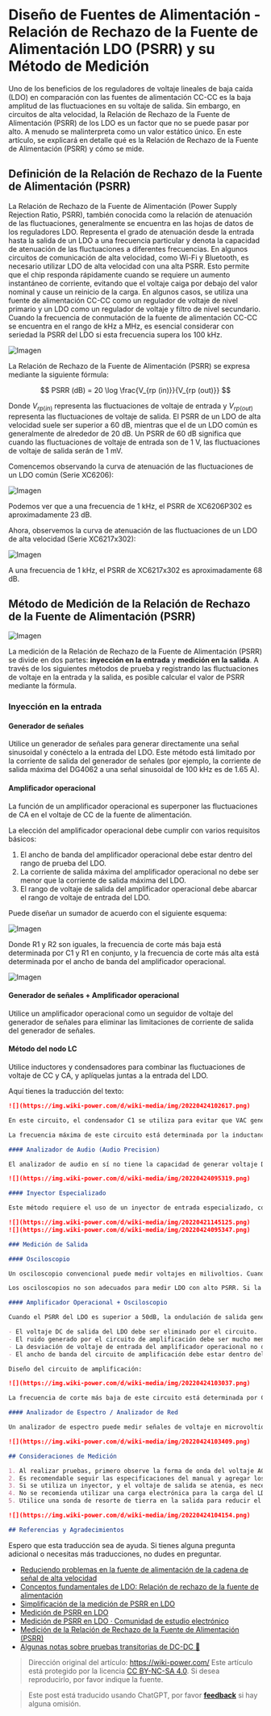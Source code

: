 # Diseño de Fuentes de Alimentación - Relación de Rechazo de la Fuente de Alimentación LDO (PSRR) y su Método de Medición

Uno de los beneficios de los reguladores de voltaje lineales de baja caída (LDO) en comparación con las fuentes de alimentación CC-CC es la baja amplitud de las fluctuaciones en su voltaje de salida. Sin embargo, en circuitos de alta velocidad, la Relación de Rechazo de la Fuente de Alimentación (PSRR) de los LDO es un factor que no se puede pasar por alto. A menudo se malinterpreta como un valor estático único. En este artículo, se explicará en detalle qué es la Relación de Rechazo de la Fuente de Alimentación (PSRR) y cómo se mide.

## Definición de la Relación de Rechazo de la Fuente de Alimentación (PSRR)

La Relación de Rechazo de la Fuente de Alimentación (Power Supply Rejection Ratio, PSRR), también conocida como la relación de atenuación de las fluctuaciones, generalmente se encuentra en las hojas de datos de los reguladores LDO. Representa el grado de atenuación desde la entrada hasta la salida de un LDO a una frecuencia particular y denota la capacidad de atenuación de las fluctuaciones a diferentes frecuencias. En algunos circuitos de comunicación de alta velocidad, como Wi-Fi y Bluetooth, es necesario utilizar LDO de alta velocidad con una alta PSRR. Esto permite que el chip responda rápidamente cuando se requiere un aumento instantáneo de corriente, evitando que el voltaje caiga por debajo del valor nominal y cause un reinicio de la carga. En algunos casos, se utiliza una fuente de alimentación CC-CC como un regulador de voltaje de nivel primario y un LDO como un regulador de voltaje y filtro de nivel secundario. Cuando la frecuencia de conmutación de la fuente de alimentación CC-CC se encuentra en el rango de kHz a MHz, es esencial considerar con seriedad la PSRR del LDO si esta frecuencia supera los 100 kHz.

![Imagen](https://img.wiki-power.com/d/wiki-media/img/20220516174303.png)

La Relación de Rechazo de la Fuente de Alimentación (PSRR) se expresa mediante la siguiente fórmula:

$$
PSRR (dB) = 20 \log \frac{V_{rp (in)}}{V_{rp (out)}}
$$

Donde $V_{rp (in)}$ representa las fluctuaciones de voltaje de entrada y $V_{rp (out)}$ representa las fluctuaciones de voltaje de salida. El PSRR de un LDO de alta velocidad suele ser superior a 60 dB, mientras que el de un LDO común es generalmente de alrededor de 20 dB. Un PSRR de 60 dB significa que cuando las fluctuaciones de voltaje de entrada son de 1 V, las fluctuaciones de voltaje de salida serán de 1 mV.

Comencemos observando la curva de atenuación de las fluctuaciones de un LDO común (Serie XC6206):

![Imagen](https://img.wiki-power.com/d/wiki-media/img/20220421142140.png)

Podemos ver que a una frecuencia de 1 kHz, el PSRR de XC6206P302 es aproximadamente 23 dB.

Ahora, observemos la curva de atenuación de las fluctuaciones de un LDO de alta velocidad (Serie XC6217x302):

![Imagen](https://img.wiki-power.com/d/wiki-media/img/20220421141923.png)

A una frecuencia de 1 kHz, el PSRR de XC6217x302 es aproximadamente 68 dB.

## Método de Medición de la Relación de Rechazo de la Fuente de Alimentación (PSRR)

![Imagen](https://img.wiki-power.com/d/wiki-media/img/20220424104353.png)

La medición de la Relación de Rechazo de la Fuente de Alimentación (PSRR) se divide en dos partes: **inyección en la entrada** y **medición en la salida**. A través de los siguientes métodos de prueba y registrando las fluctuaciones de voltaje en la entrada y la salida, es posible calcular el valor de PSRR mediante la fórmula.

### Inyección en la entrada

#### Generador de señales

Utilice un generador de señales para generar directamente una señal sinusoidal y conéctelo a la entrada del LDO. Este método está limitado por la corriente de salida del generador de señales (por ejemplo, la corriente de salida máxima del DG4062 a una señal sinusoidal de 100 kHz es de 1.65 A).

#### Amplificador operacional

La función de un amplificador operacional es superponer las fluctuaciones de CA en el voltaje de CC de la fuente de alimentación.

La elección del amplificador operacional debe cumplir con varios requisitos básicos:

1. El ancho de banda del amplificador operacional debe estar dentro del rango de prueba del LDO.
2. La corriente de salida máxima del amplificador operacional no debe ser menor que la corriente de salida máxima del LDO.
3. El rango de voltaje de salida del amplificador operacional debe abarcar el rango de voltaje de entrada del LDO.

Puede diseñar un sumador de acuerdo con el siguiente esquema:

![Imagen](https://img.wiki-power.com/d/wiki-media/img/20220424101211.png)

Donde R1 y R2 son iguales, la frecuencia de corte más baja está determinada por C1 y R1 en conjunto, y la frecuencia de corte más alta está determinada por el ancho de banda del amplificador operacional.

![Imagen](https://img.wiki-power.com/d/wiki-media/img/20220424104709.png)

#### Generador de señales + Amplificador operacional

Utilice un amplificador operacional como un seguidor de voltaje del generador de señales para eliminar las limitaciones de corriente de salida del generador de señales.

#### Método del nodo LC

Utilice inductores y condensadores para combinar las fluctuaciones de voltaje de CC y CA, y aplíquelas juntas a la entrada del LDO.

Aquí tienes la traducción del texto:

```markdown
![](https://img.wiki-power.com/d/wiki-media/img/20220424102617.png)

En este circuito, el condensador C1 se utiliza para evitar que VAC genere un alto impacto de pulso en VDC, mientras que la inductancia L1 previene un cortocircuito en VAC cuando se utiliza LC para aislar las dos fuentes de alimentación.

La frecuencia máxima de este circuito está determinada por la inductancia L1 y el condensador C1, y la frecuencia mínima está determinada por C1.

#### Analizador de Audio (Audio Precision)

El analizador de audio en sí no tiene la capacidad de generar voltaje DC continuo y tiene una capacidad de manejo limitada. Por lo tanto, necesita un amplificador operacional de alta velocidad con una corriente significativa para superponer la ondulación AC generada sobre el voltaje DC de la fuente de alimentación continua, y luego conectarlo a la entrada de LDO. Sin embargo, debido a las limitaciones de ancho de banda del analizador de audio, no se pueden medir PSRR por encima de 100kHz.

![](https://img.wiki-power.com/d/wiki-media/img/20220424095319.png)

#### Inyector Especializado

Este método requiere el uso de un inyector de entrada especializado, como el J2120A, con un ancho de banda de 10Hz a 10MHz, un voltaje máximo de 50V de corriente continua y una corriente de salida de hasta 5A. Este inyector puede superponer directamente la ondulación AC y el voltaje DC de la fuente de alimentación continua, pero el voltaje de entrada después del inyector sufrirá una cierta atenuación. Se pueden medir los valores de la ondulación del voltaje de entrada y salida con un analizador de red.

![](https://img.wiki-power.com/d/wiki-media/img/20220421145125.png)
![](https://img.wiki-power.com/d/wiki-media/img/20220424095347.png)

### Medición de Salida

#### Osciloscopio

Un osciloscopio convencional puede medir voltajes en milivoltios. Cuando el PSRR del LDO es inferior a 40-50dB y el voltaje pico a pico de la señal de entrada AC es de 1V, el voltaje pico a pico de la señal AC a la salida del LDO oscilará entre 3mV y 10mV y se puede medir directamente con un osciloscopio.

Los osciloscopios no son adecuados para medir LDO con alto PSRR. Si la ondulación de salida es demasiado pequeña, el osciloscopio no podrá medirla con precisión.

#### Amplificador Operacional + Osciloscopio

Cuando el PSRR del LDO es superior a 50dB, la ondulación de salida generalmente es menor de 1mV y no se puede medir directamente con un osciloscopio. En este caso, se puede considerar el uso de un amplificador operacional para amplificar la señal AC de salida del LDO en 100 veces o más. Al diseñar el circuito del amplificador operacional, se deben tener en cuenta los siguientes aspectos:

- El voltaje DC de salida del LDO debe ser eliminado por el circuito.
- El ruido generado por el circuito de amplificación debe ser mucho menor que la señal AC amplificada.
- La desviación de voltaje de entrada del amplificador operacional no debe ser demasiado grande, de lo contrario, generará un voltaje DC considerable después de la amplificación.
- El ancho de banda del circuito de amplificación debe estar dentro del rango de frecuencia de medición del PSRR del LDO.

Diseño del circuito de amplificación:

![](https://img.wiki-power.com/d/wiki-media/img/20220424103037.png)

La frecuencia de corte más baja de este circuito está determinada por C1 y R1, y la frecuencia de corte más alta está determinada por el ancho de banda del amplificador operacional.

#### Analizador de Espectro / Analizador de Red

Un analizador de espectro puede medir señales de voltaje en microvoltios y se puede utilizar con sondas de alta impedancia para medir la señal AC de salida del LDO. Si no se dispone de sondas de alta impedancia, se puede utilizar un amplificador operacional:

![](https://img.wiki-power.com/d/wiki-media/img/20220424103409.png)

## Consideraciones de Medición

1. Al realizar pruebas, primero observe la forma de onda del voltaje AC en la entrada del LDO con un osciloscopio.
2. Es recomendable seguir las especificaciones del manual y agregar los capacitores de desacople correspondientes al circuito del LDO. Sin embargo, al realizar pruebas con un amplificador operacional, se deben quitar los capacitores de entrada del LDO para evitar problemas de estabilidad del amplificador operacional.
3. Si se utiliza un inyector, y el voltaje de salida se atenúa, es necesario aumentar adecuadamente el voltaje.
4. No se recomienda utilizar una carga electrónica para la carga del LDO; se sugiere utilizar resistencias de carga.
5. Utilice una sonda de resorte de tierra en la salida para reducir el ruido, como se muestra en la imagen siguiente:

![](https://img.wiki-power.com/d/wiki-media/img/20220424104154.png)

## Referencias y Agradecimientos
```

Espero que esta traducción sea de ayuda. Si tienes alguna pregunta adicional o necesitas más traducciones, no dudes en preguntar.

- [Reduciendo problemas en la fuente de alimentación de la cadena de señal de alta velocidad](https://e2e.ti.com/blogs_/b/powerhouse/posts/reducing-high-speed-signal-chain-power-supply-issues)
- [Conceptos fundamentales de LDO: Relación de rechazo de la fuente de alimentación](https://e2echina.ti.com/blogs_/b/analogwire/posts/ldo)
- [Simplificación de la medición de PSRR en LDO](https://www.ti.com/lit/an/slaa414a/slaa414a.pdf?ts=1650484764171&ref_url=https%253A%252F%252Fwww.google.com%252F)
- [Medición de PSRR en LDO](http://www.3peakic.com.cn/Public/Uploads/files/LDO%E7%9A%84PSRR%E6%B5%8B%E9%87%8F.pdf)
- [Medición de PSRR en LDO · Comunidad de estudio electrónico](https://zhuanlan.zhihu.com/p/35112931)
- [Medición de la Relación de Rechazo de la Fuente de Alimentación (PSRR)](https://www.rohde-schwarz.com.cn/applications/-psrr-application-card_56279-601516.html)
- [Algunas notas sobre pruebas transitorias de DC-DC 🚧](http://www.oliverkung.top/%e5%85%b3%e4%ba%8edc-dc%e7%9e%ac%e6%80%81%e6%b5%8b%e8%af%95%e7%9a%84%e4%b8%80%e4%ba%9b%e4%b8%9c%e8%a5%bf/)

> Dirección original del artículo: <https://wiki-power.com/>
> Este artículo está protegido por la licencia [CC BY-NC-SA 4.0](https://creativecommons.org/licenses/by/4.0/deed.zh). Si desea reproducirlo, por favor indique la fuente.

> Este post está traducido usando ChatGPT, por favor [**feedback**](https://github.com/linyuxuanlin/Wiki_MkDocs/issues/new) si hay alguna omisión.